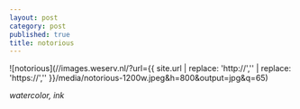 ```yaml
---
layout: post
category: post
published: true
title: notorious
---
```

![notorious](//images.weserv.nl/?url={{ site.url | replace: 'http://','' | replace: 'https://','' }}/media/notorious-1200w.jpeg&h=800&output=jpg&q=65)
<!--more-->
<span class='date fr'>*watercolor, ink*</span><br>  
  
  
  